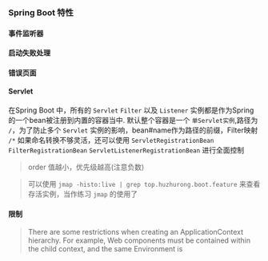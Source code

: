 ### Spring Boot 特性

#### 事件监听器

#### 启动失败处理

#### 错误页面

#### Servlet

在Spring Boot 中，所有的 `Servlet` `Filter` 以及 `Listener` 实例都是作为Spring的一个bean被注册到内置的容器当中.
默认整个容器是一个 `单Servlet实例`,路径为 `/`，为了防止多个 `Servlet` 实例的影响，bean#name作为路径的前缀，Filter映射 `/*`
如果命名转换不够灵活，还可以使用 `ServletRegistrationBean` `FilterRegistrationBean` `ServletListenerRegistrationBean`
进行全面控制

> order 值越小，优先级越高(注意负数)

> 可以使用 `jmap -histo:live | grep top.huzhurong.boot.feature` 来查看存活实例，当作练习 `jmap` 的使用了


#### 限制

> There are some restrictions when creating an ApplicationContext hierarchy.
For example, Web components must be contained within the child context, and the same Environment is

#####